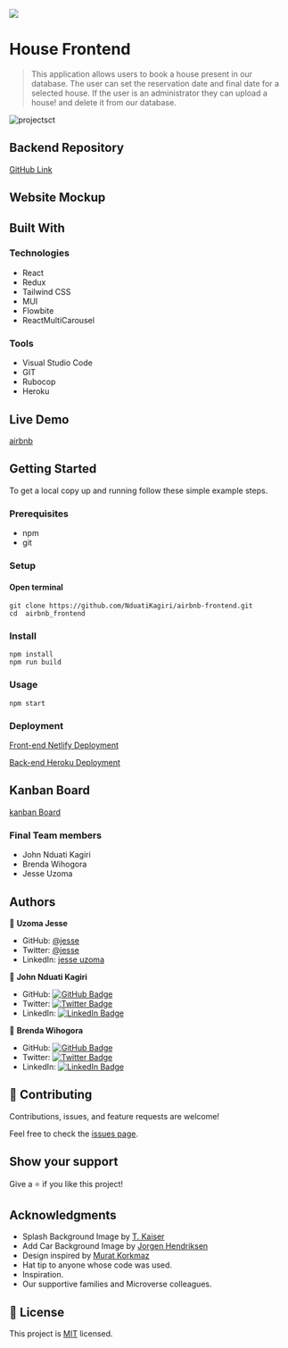 ![](https://img.shields.io/badge/Microverse-blueviolet)

# House Frontend

> This application allows users to book a house present in our database. The user can set the reservation date and final date for a selected house. If the user is an administrator they can upload a house!
 and delete it from our database.

![projectsct](https://user-images.githubusercontent.com/72613775/204005291-9dfbad6f-26a6-488f-9243-0667a7c55322.png)

## Backend Repository

[GitHub Link](https://github.com/NduatiKagiri/airbnb-backend)

## Website Mockup


## Built With

### Technologies
- React
- Redux
- Tailwind CSS
- MUI
- Flowbite
- ReactMultiCarousel

### Tools
- Visual Studio Code
- GIT
- Rubocop
- Heroku

## Live Demo

[airbnb](https://airbnb.nduatikagiri.co.ke/)


## Getting Started

To get a local copy up and running follow these simple example steps.

### Prerequisites
- npm
- git

### Setup

#### Open terminal

    git clone https://github.com/NduatiKagiri/airbnb-frontend.git
    cd  airbnb_frontend

### Install
    npm install
    npm run build
### Usage
    npm start

### Deployment

[Front-end Netlify Deployment](https://airbnb.nduatikagiri.co.ke//)



[Back-end Heroku Deployment](https://fast-wildwood-74017.herokuapp.com/)

## Kanban Board
[kanban Board](https://github.com/users/NduatiKagiri/projects/6)



### Final Team members

- John Nduati Kagiri
- Brenda Wihogora
- Jesse Uzoma


## Authors

👤 **Uzoma Jesse**

- GitHub: [@jesse](https://github.com/Brenda309)
- Twitter: [@jesse](https://twitter.com/BrendaWihogora)
- LinkedIn: [jesse uzoma](https://linkedin.com/in/BrendaWihogora/)


👤 **John Nduati Kagiri**

- GitHub: [![GitHub Badge](https://img.shields.io/badge/-john-white?logo=GitHub&logoColor=181717&style=plastic)](https://github.com/NduatiKagiri/)
- Twitter: [![Twitter Badge](https://img.shields.io/badge/-@ba104781-white?logo=Twitter&logoColor=1DA1F2&style=plastic)](https://twitter.com/)
- LinkedIn: [![LinkedIn Badge](https://img.shields.io/badge/-john-white?logo=LinkedIn&logoColor=1DA1F2&style=plastic)]()

👤 **Brenda Wihogora**

- GitHub: [![GitHub Badge](https://img.shields.io/badge/-brenda-white?logo=GitHub&logoColor=181717&style=plastic)](https://github.com/Brenda309)
- Twitter: [![Twitter Badge](https://img.shields.io/badge/-brenda-white?logo=Twitter&logoColor=1DA1F2&style=plastic)](https://twitter.com/)
- LinkedIn: [![LinkedIn Badge](https://img.shields.io/badge/-brenda-white?logo=LinkedIn&logoColor=1DA1F2&style=plastic)](https://www.linkedin.com/in//)




## 🤝 Contributing

Contributions, issues, and feature requests are welcome!

Feel free to check the [issues page](../../issues/).

## Show your support

Give a ⭐️ if you like this project!

## Acknowledgments

- Splash Background Image by [T. Kaiser](https://unsplash.com/@tkaiser)
- Add Car Background Image by [Jorgen Hendriksen](https://unsplash.com/@jor9en)
- Design inspired by [Murat Korkmaz](https://www.behance.net/muratk)
- Hat tip to anyone whose code was used.
- Inspiration.
- Our supportive families and Microverse colleagues.

## 📝 License

This project is [MIT](./LICENSE) licensed.
